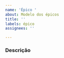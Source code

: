 ```yaml
---
name: 'Épico '
about: Modelo dos épicos
title: ''
labels: épico
assignees: ''

---
```


### Descrição
